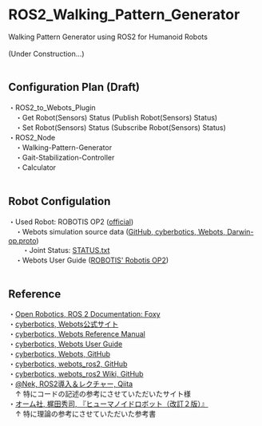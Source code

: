 # ROS2_Walking_Pattern_Generator
Walking Pattern Generator using ROS2 for Humanoid Robots<br>
<br>
(Under Construction...)<br>
<br>

## Configuration Plan (Draft)
・ROS2_to_Webots_Plugin<br>
　・Get Robot(Sensors) Status (Publish Robot(Sensors) Status)
<br>
　・Set Robot(Sensors) Status (Subscribe Robot(Sensors) Status)<br>
・ROS2_Node<br>
　・Walking-Pattern-Generator<br>
　・Gait-Stabilization-Controller<br>
　・Calculator<br>
<br>

## Robot Configulation
・Used Robot: ROBOTIS OP2 ([official](https://e-shop.robotis.co.jp/product.php?id=14))<br>
　・Webots simulation source data ([GitHub, cyberbotics, Webots, Darwin-op.proto](https://github.com/cyberbotics/webots/blob/master/projects/robots/robotis/darwin-op/protos/Darwin-op.proto
))<br>
　　・Joint Status: [STATUS.txt](https://github.com/open-rdc/ROS2_Walking_Pattern_Generator/blob/main/STATUS.txt)
<br>
　・Webots User Guide ([ROBOTIS' Robotis OP2](https://cyberbotics.com/doc/guide/robotis-op2))
<br>
<br>

## Reference
・[Open Robotics, ROS 2 Documentation: Foxy](https://docs.ros.org/en/foxy/index.html)<br>
・[cyberbotics, Webots公式サイト](https://cyberbotics.com/)<br>
・[cyberbotics, Webots Reference Manual](https://cyberbotics.com/doc/reference/index)<br>
・[cyberbotics, Webots User Guide](https://cyberbotics.com/doc/guide/index)<br>
・[cyberbotics, Webots, GitHub](https://github.com/cyberbotics/webots)<br>
・[cyberbotics, webots_ros2, GitHub](https://github.com/cyberbotics/webots_ros2)<br>
・[cyberbotics, webots_ros2 Wiki, GitHub](https://github.com/cyberbotics/webots_ros2/wiki)<br>
・[@Nek, ROS2導入＆レクチャー, Qiita](https://qiita.com/NeK/items/7ac0f4ec10d51dbca084)<br>
　↑ 特にコードの記述の参考にさせていただいたサイト様
<br>
・[オーム社, 梶田秀司, 『ヒューマノイドロボット（改訂２版）』](https://www.ohmsha.co.jp/book/9784274226021/)<br>
　↑ 特に理論の参考にさせていただいた参考書